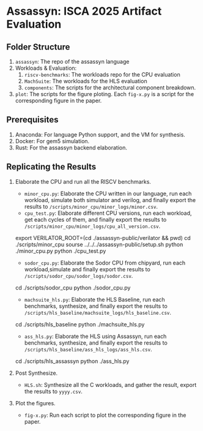 # Assassyn: ISCA 2025 Artifact Evaluation

## Folder Structure

1. `assassyn`: The repo of the assassyn language
2. Workloads & Evaluation:
    1. `riscv-benchmarks`: The workloads repo for the CPU evaluation
    2. `MachSuite`: The workloads for the HLS evaluation
    3. `components`: The scripts for the architectural component breakdown.
3. `plot`: The scripts for the figure ploting. Each `fig-x.py` is a script for the corresponding figure in the paper.

## Prerequisites

1. Anaconda: For language Python support, and the VM for synthesis.
2. Docker: For gem5 simulation.
3. Rust: For the assassyn backend elaboration.

## Replicating the Results

1. Elaborate the CPU and run all the RISCV benchmarks.
    - `minor_cpu.py`: Elaborate the CPU written in our language, run each workload, simulate both simulator and verilog, and finally export the results to `/scripts/minor_cpu/minor_logs/minor.csv`.
    - `cpu_test.py`: Elaborate different CPU versions, run each workload, get each cycles of them, and finally export the results to `/scripts/minor_cpu/minor_logs/cpu_all_version.csv`.

    export VERILATOR_ROOT=(cd ./assassyn-public/verilator && pwd)
    cd ./scripts/minor_cpu
    sourse ../../../assassyn-public/setup.sh
    python ./minor_cpu.py
    python ./cpu_test.py

    - `sodor_cpu.py`: Elaborate the Sodor CPU from chipyard, run each workload,simulate and finally export the results to `/scripts/sodor_cpu/sodor_logs/sodor.csv`.

    cd ./scripts/sodor_cpu
    python ./sodor_cpu.py

    - `machsuite_hls.py`: Elaborate the HLS Baseline, run each benchmarks, synthesize, and finally export the results to `/scripts/hls_baseline/machsuite_logs/hls_baseline.csv`.

    cd ./scripts/hls_baseline
    python ./machsuite_hls.py

    - `ass_hls.py`: Elaborate the HLS using Assassyn, run each benchmarks, synthesize, and finally export the results to `/scripts/hls_baseline/ass_hls_logs/ass_hls.csv`.

    cd ./scripts/hls_assassyn
    python ./ass_hls.py


2. Post Synthesize.
    - `HLS.sh`: Synthesize all the C workloads, and gather the result, export the results to `yyyy.csv`.


3. Plot the figures.
    - `fig-x.py`: Run each script to plot the corresponding figure in the paper.
